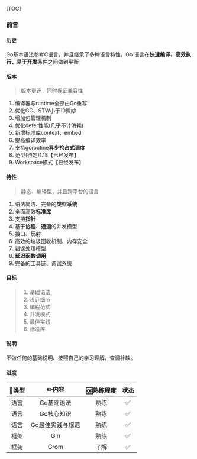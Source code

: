 [TOC]

### 前言

#### 历史

Go基本语法参考C语言，并且继承了多种语言特性，Go 语言在**快速编译、高效执行、易于开发**条件之间做到平衡

#### 版本

> 版本更迭，同时保证兼容性

1. 编译器与runtime全部由Go重写
2. 优化GC、STW小于10微妙
3. 增加包管理机制
4. 优化defer性能(几乎不计消耗)
5. 新增标准库context、embed
6. 提高编译效率
7. 支持goroutine**异步抢占式调度**
8. 范型(待定)1.18【已经发布】
8. Workspace模式【已经发布】

#### 特性

> 静态、编译型，并且跨平台的语言

1. 语法简洁、完备的**类型系统**
2. 全面高效**标准库**
3. 支持**指针**
4. 基于**协程**、**通道**的并发模型
5. 接口、反射
6. 高效的垃圾回收机制、内存安全
7. 错误处理模型
8. **延迟函数调用**
9. 完备的工具链、调试系统

#### 目标

> 1. 基础语法
> 4. 设计细节
> 3. 编程范式
> 4. 并发模式
> 5. 最佳实践
> 6. 标准库

#### 说明

不做任何的基础说明、按照自己的学习理解，查漏补缺。

#### 进度

| 🍭类型 |      ✏️内容       | 🆗熟练程度 | 状态 |
| :---: | :--------------: | :-------: | :--: |
| 语言  |    Go基础语法    |   熟练    |  ✅   |
| 语言  |    Go核心知识    |   熟练    |  ✅   |
| 语言  | Go最佳实践与规范 |   熟练    |  ✅   |
| 框架  |       Gin        |   熟练    |  ✅   |
| 框架  |       Grom       |   了解    |  ✅   |
